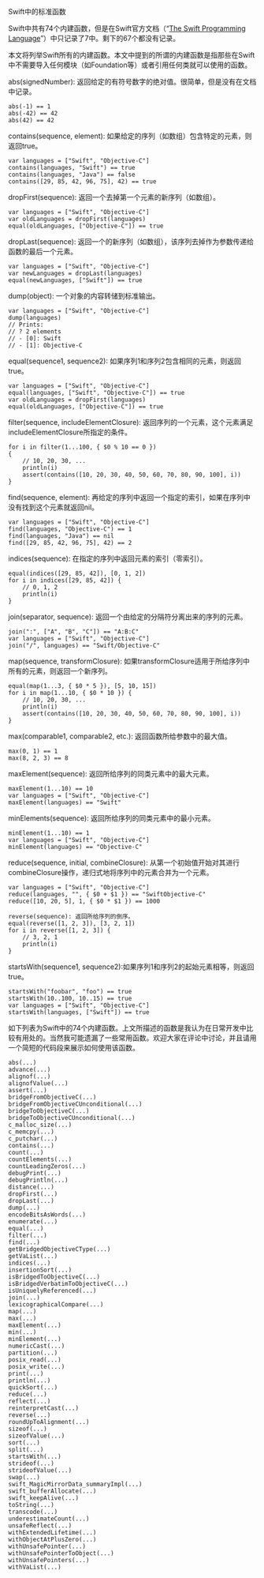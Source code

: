 Swift中的标准函数

Swift中共有74个内建函数，但是在Swift官方文档（“[The Swift Programming Language](https://developer.apple.com/library/prerelease/ios/documentation/Swift/Conceptual/Swift_Programming_Language/index.html#//apple_ref/doc/uid/TP40014097)”）中只记录了7中。剩下的67个都没有记录。
 
本文将列举Swift所有的内建函数。本文中提到的所谓的内建函数是指那些在Swift中不需要导入任何模块（如Foundation等）或者引用任何类就可以使用的函数。
 
abs(signedNumber): 返回给定的有符号数字的绝对值。很简单，但是没有在文档中记录。

```
abs(-1) == 1 
abs(-42) == 42 
abs(42) == 42 
```

<!-- more -->

contains(sequence, element): 如果给定的序列（如数组）包含特定的元素，则返回true。

```
var languages = ["Swift", "Objective-C"] 
contains(languages, "Swift") == true 
contains(languages, "Java") == false 
contains([29, 85, 42, 96, 75], 42) == true 
```
 
dropFirst(sequence): 返回一个去掉第一个元素的新序列（如数组）。

```
var languages = ["Swift", "Objective-C"] 
var oldLanguages = dropFirst(languages) 
equal(oldLanguages, ["Objective-C"]) == true
``` 
 
dropLast(sequence): 返回一个的新序列（如数组），该序列去掉作为参数传递给函数的最后一个元素。

```
var languages = ["Swift", "Objective-C"] 
var newLanguages = dropLast(languages) 
equal(newLanguages, ["Swift"]) == true
``` 
 
dump(object): 一个对象的内容转储到标准输出。

```
var languages = ["Swift", "Objective-C"] 
dump(languages) 
// Prints: 
// ? 2 elements 
// - [0]: Swift 
// - [1]: Objective-C 
```
 
equal(sequence1, sequence2): 如果序列1和序列2包含相同的元素，则返回true。

```
var languages = ["Swift", "Objective-C"] 
equal(languages, ["Swift", "Objective-C"]) == true 
var oldLanguages = dropFirst(languages) 
equal(oldLanguages, ["Objective-C"]) == true 
```
 
filter(sequence, includeElementClosure): 返回序列的一个元素，这个元素满足includeElementClosure所指定的条件。

```
for i in filter(1...100, { $0 % 10 == 0 }) 
{ 
    // 10, 20, 30, ... 
    println(i) 
    assert(contains([10, 20, 30, 40, 50, 60, 70, 80, 90, 100], i)) 
} 
```
 
find(sequence, element): 再给定的序列中返回一个指定的索引，如果在序列中没有找到这个元素就返回nil。

```
var languages = ["Swift", "Objective-C"] 
find(languages, "Objective-C") == 1 
find(languages, "Java") == nil 
find([29, 85, 42, 96, 75], 42) == 2 
```
 
indices(sequence): 在指定的序列中返回元素的索引（零索引）。

```
equal(indices([29, 85, 42]), [0, 1, 2]) 
for i in indices([29, 85, 42]) { 
    // 0, 1, 2 
    println(i) 
} 
```
 
join(separator, sequence): 返回一个由给定的分隔符分离出来的序列的元素。

```
join(":", ["A", "B", "C"]) == "A:B:C" 
var languages = ["Swift", "Objective-C"] 
join("/", languages) == "Swift/Objective-C"
``` 
 
map(sequence, transformClosure): 如果transformClosure适用于所给序列中所有的元素，则返回一个新序列。

```
equal(map(1...3, { $0 * 5 }), [5, 10, 15]) 
for i in map(1...10, { $0 * 10 }) { 
    // 10, 20, 30, ... 
    println(i) 
    assert(contains([10, 20, 30, 40, 50, 60, 70, 80, 90, 100], i)) 
} 
```
 
max(comparable1, comparable2, etc.): 返回函数所给参数中的最大值。

```
max(0, 1) == 1 
max(8, 2, 3) == 8 
```
 
maxElement(sequence): 返回所给序列的同类元素中的最大元素。

```
maxElement(1...10) == 10 
var languages = ["Swift", "Objective-C"] 
maxElement(languages) == "Swift" 
```
 
minElements(sequence): 返回所给序列的同类元素中的最小元素。

```
minElement(1...10) == 1 
var languages = ["Swift", "Objective-C"] 
minElement(languages) == "Objective-C" 
```
 
reduce(sequence, initial, combineClosure): 从第一个初始值开始对其进行combineClosure操作，递归式地将序列中的元素合并为一个元素。

```
var languages = ["Swift", "Objective-C"] 
reduce(languages, "", { $0 + $1 }) == "SwiftObjective-C" 
reduce([10, 20, 5], 1, { $0 * $1 }) == 1000 
 
reverse(sequence): 返回所给序列的倒序。
equal(reverse([1, 2, 3]), [3, 2, 1]) 
for i in reverse([1, 2, 3]) { 
    // 3, 2, 1 
    println(i) 
} 
```
 
startsWith(sequence1, sequence2):如果序列1和序列2的起始元素相等，则返回true。

```
startsWith("foobar", "foo") == true 
startsWith(10..100, 10..15) == true 
var languages = ["Swift", "Objective-C"] 
startsWith(languages, ["Swift"]) == true
``` 
 
如下列表为Swift中的74个内建函数。上文所描述的函数是我认为在日常开发中比较有用处的。当然我可能遗漏了一些常用函数。欢迎大家在评论中讨论，并且请用一个简短的代码段来展示如何使用该函数。

```
abs(...) 
advance(...) 
alignof(...) 
alignofValue(...) 
assert(...) 
bridgeFromObjectiveC(...) 
bridgeFromObjectiveCUnconditional(...) 
bridgeToObjectiveC(...) 
bridgeToObjectiveCUnconditional(...) 
c_malloc_size(...) 
c_memcpy(...) 
c_putchar(...) 
contains(...) 
count(...) 
countElements(...) 
countLeadingZeros(...) 
debugPrint(...) 
debugPrintln(...) 
distance(...) 
dropFirst(...) 
dropLast(...) 
dump(...) 
encodeBitsAsWords(...) 
enumerate(...) 
equal(...) 
filter(...) 
find(...) 
getBridgedObjectiveCType(...) 
getVaList(...) 
indices(...) 
insertionSort(...) 
isBridgedToObjectiveC(...) 
isBridgedVerbatimToObjectiveC(...) 
isUniquelyReferenced(...) 
join(...) 
lexicographicalCompare(...) 
map(...) 
max(...) 
maxElement(...) 
min(...) 
minElement(...) 
numericCast(...) 
partition(...) 
posix_read(...) 
posix_write(...) 
print(...) 
println(...) 
quickSort(...) 
reduce(...) 
reflect(...) 
reinterpretCast(...) 
reverse(...) 
roundUpToAlignment(...) 
sizeof(...) 
sizeofValue(...) 
sort(...) 
split(...) 
startsWith(...) 
strideof(...) 
strideofValue(...) 
swap(...) 
swift_MagicMirrorData_summaryImpl(...) 
swift_bufferAllocate(...) 
swift_keepAlive(...) 
toString(...) 
transcode(...) 
underestimateCount(...) 
unsafeReflect(...) 
withExtendedLifetime(...) 
withObjectAtPlusZero(...) 
withUnsafePointer(...) 
withUnsafePointerToObject(...) 
withUnsafePointers(...) 
withVaList(...) 
```

